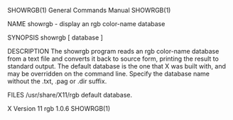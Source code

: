 SHOWRGB(1)                                                                              General Commands Manual                                                                             SHOWRGB(1)

NAME
       showrgb - display an rgb color-name database

SYNOPSIS
       showrgb [ database ]

DESCRIPTION
       The  showrgb program reads an rgb color-name database from a text file and converts it back to source form, printing the result to standard output.  The default database is the one that X was
       built with, and may be overridden on the command line.  Specify the database name without the .txt, .pag or .dir suffix.

FILES
       /usr/share/X11/rgb  default database.

X Version 11                                                                                   rgb 1.0.6                                                                                    SHOWRGB(1)
